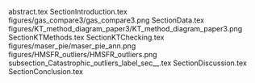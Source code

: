 abstract.tex
SectionIntroduction.tex
figures/gas_compare3/gas_compare3.png
SectionData.tex
figures/KT_method_diagram_paper3/KT_method_diagram_paper3.png
SectionKTMethods.tex
SectionKTChecking.tex
figures/maser_pie/maser_pie_ann.png
figures/HMSFR_outliers/HMSFR_outliers.png
subsection_Catastrophic_outliers_label_sec__.tex
SectionDiscussion.tex
SectionConclusion.tex
